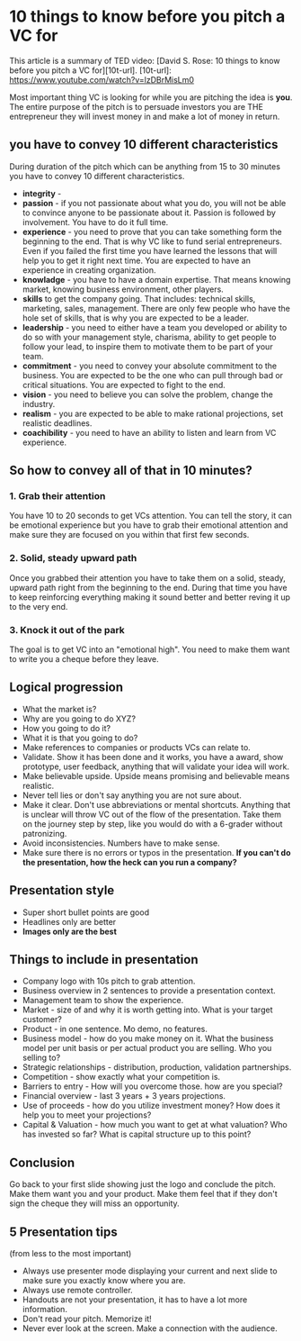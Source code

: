 
# 10 things to know before you pitch a VC for
This article is a summary of TED video:
[David S. Rose: 10 things to know before you pitch a VC for][10t-url].
[10t-url]: https://www.youtube.com/watch?v=lzDBrMisLm0

Most important thing VC is looking for while you are pitching the idea is **you**. The entire purpose of the pitch is to persuade investors you are THE entrepreneur they will invest money in and make a lot of money in return.

## you have to convey 10 different characteristics

During duration of the pitch which can be anything from 15 to 30 minutes you have to convey 10 different characteristics.

* **integrity** -
* **passion** - if you not passionate about what you do, you will not be able to convince anyone to be passionate about it. Passion is followed by involvement. You have to do it full time.
* **experience** - you need to prove that you can take something form the beginning to the end. That is why VC like to fund serial entrepreneurs. Even if you failed the first time you have learned the lessons that will help you to get it right next time. You are expected to have an experience in creating organization.
* **knowladge** - you have to have a domain expertise. That means knowing market, knowing business environment, other players.
* **skills** to get the company going. That includes: technical skills, marketing, sales, management. There are only few people who have the hole set of skills, that is why you are expected to be a leader.
* **leadership** - you need to either have a team you developed or ability to do so with your management style, charisma, ability to get people to follow your lead, to inspire them to motivate them to be part of your team.
* **commitment** - you need to convey your absolute commitment to the business. You are expected to be the one who can pull through bad or critical situations. You are expected to fight to the end.
* **vision** - you need to believe you can solve the problem, change the industry.
* **realism** - you are expected to be able to make rational projections, set realistic deadlines.
* **coachibility** - you need to have an ability to listen and learn from VC experience.

## So how to convey all of that in 10 minutes?

### 1. Grab their attention

You have 10 to 20 seconds to get VCs attention. You can tell the story, it can be emotional experience but you have to grab their emotional attention and make sure they are focused on you within that first few seconds.

### 2. Solid, steady upward path

Once you grabbed their attention you have to take them on a solid, steady, upward path right from the beginning to the end. During that time you have to keep reinforcing everything making it sound better and better reving it up to the very end.

### 3. Knock it out of the park

The goal is to get VC into an "emotional high". You need to make them want to write you a cheque before they leave.

## Logical progression

- What the market is?
- Why are you going to do XYZ?
- How you going to do it?
- What it is that you going to do?
- Make references to companies or products VCs can relate to.
- Validate. Show it has been done and it works, you have a award, show prototype, user feedback, anything that will validate your idea will work.
- Make believable upside. Upside means promising and believable means realistic.
- Never tell lies or don't say anything you are not sure about.
- Make it clear. Don't use abbreviations or mental shortcuts. Anything that is unclear will throw VC out of the flow of the presentation. Take them on the journey step by step, like you would do with a 6-grader without patronizing.
- Avoid inconsistencies. Numbers have to make sense.
- Make sure there is no errors or typos in the presentation. **If you can't do the presentation, how the heck can you run a company?**

## Presentation style
- Super short bullet points are good
- Headlines only are better
- **Images only are the best**

## Things to include in presentation
- Company logo with 10s pitch to grab attention.
- Business overview in 2 sentences to provide a presentation context.
- Management team to show the experience.
- Market - size of and why it is worth getting into. What is your target customer?
- Product - in one sentence. Mo demo, no features.
- Business model - how do you make money on it. What the business model per unit basis or per actual product you are selling. Who you selling to?
- Strategic relationships - distribution, production, validation partnerships.
- Competition - show exactly what your competition is.
- Barriers to entry - How will you overcome those. how are you special?
- Financial overview - last 3 years + 3 years projections.
- Use of proceeds - how do you utilize investment money? How does it help you to meet your projections?
- Capital & Valuation - how much you want to get at what valuation? Who has invested so far? What is capital structure up to this point?

## Conclusion
Go back to your first slide showing just the logo and conclude the pitch. Make them want you and your product. Make them feel that if they don't sign the cheque they will miss an opportunity.

## 5 Presentation tips

(from less to the most important)

- Always use presenter mode displaying your current and next slide to make sure you exactly know where you are.
- Always use remote controller.
- Handouts are not your presentation, it has to have a lot more information.
- Don't read your pitch. Memorize it!
- Never ever look at the screen. Make a connection with the audience.
